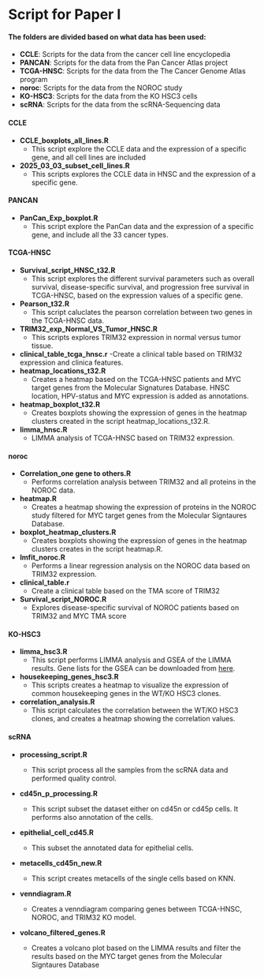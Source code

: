 # Script for Paper I

#### The folders are divided based on what data has been used: 
- **CCLE**: Scripts for the data from the cancer cell line encyclopedia 
- **PANCAN**: Scripts for the data from the Pan Cancer Atlas project 
- **TCGA-HNSC**: Scripts for the data from the The Cancer Genome Atlas program 
- **noroc**: Scripts for the data from the NOROC study
- **KO-HSC3**: Scripts for  the data from the KO HSC3 cells 
- **scRNA**: Scripts for the data from the scRNA-Sequencing data 

#### CCLE 
- **CCLE_boxplots_all_lines.R**
    - This script explore the CCLE data and the expression of a specific gene, and all cell lines are included 
- **2025_03_03_subset_cell_lines.R**
    - This scripts explores the CCLE data in HNSC and the expression of a specific gene.

#### PANCAN 
- **PanCan_Exp_boxplot.R** 
    - This script explore the PanCan data and the expression of a specific gene, and include all the 33 cancer types. 

#### TCGA-HNSC 
- **Survival_script_HNSC_t32.R** 
   - This script explores the different survival parameters such as overall survival, disease-specific survival, and progression free survival in TCGA-HNSC, based on the expression values of a specific gene. 
- **Pearson_t32.R** 
    - This script caluclates the pearson correlation between two genes in the TCGA-HNSC data. 
- **TRIM32_exp_Normal_VS_Tumor_HNSC.R**
    - This scripts explores TRIM32 expression in normal versus tumor tissue. 
- **clinical_table_tcga_hnsc.r**
    -Create a clinical table based on TRIM32 expression and clinica features. 
- **heatmap_locations_t32.R**
    - Creates a heatmap based on the TCGA-HNSC patients and MYC target genes from the Molecular Signatures Database. HNSC location, HPV-status and MYC expression is added as annotations. 
- **heatmap_boxplot_t32.R**
    - Creates boxplots showing the expression of genes in the heatmap clusters created in the script heatmap_locations_t32.R.
- **limma_hnsc.R**
    - LIMMA analysis of TCGA-HNSC based on TRIM32 expression.

#### noroc 
- **Correlation_one gene to others.R**
    - Performs correlation analysis between TRIM32 and all proteins in the NOROC data. 
- **heatmap.R**
    - Creates a heatmap showing the expression of proteins in the NOROC study filtered for MYC target genes from the Molecular Signtaures Database. 
- **boxplot_heatmap_clusters.R**
    - Creates boxplots showing the expression of genes in the heatmap clusters creates in the script heatmap.R. 
- **lmfit_noroc.R**
    - Performs a linear regression analysis on the NOROC data based on TRIM32 expression.
- **clinical_table.r**
    - Create a clinical table based on the TMA score of TRIM32
- **Survival_script_NOROC.R**
    - Explores disease-specific survival of NOROC patients based on TRIM32 and MYC TMA score

#### KO-HSC3 
- **limma_hsc3.R** 
    - This script performs LIMMA analysis and GSEA of the LIMMA results. Gene lists for the GSEA can be downloaded from [here](https://www.gsea-msigdb.org/gsea/msigdb/index.jsp). 
- **housekeeping_genes_hsc3.R**
    - This scripts creates a heatmap to visualize the expression of common housekeeping genes in the WT/KO HSC3 clones. 
- **correlation_analysis.R** 
    - This script calculates the correlation between the WT/KO HSC3 clones, and creates a heatmap showing the correlation values. 

#### scRNA 
- **processing_script.R**
    - This script process all the samples from the scRNA data and performed quality control. 
- **cd45n_p_processing.R**
    - This script subset the dataset either on cd45n or cd45p cells. It performs also annotation of the cells.
- **epithelial_cell_cd45.R**
    - This subset the annotated data for epithelial cells. 
- **metacells_cd45n_new.R**
    - This script creates metacells of the single cells based on KNN. 

- **venndiagram.R**
    - Creates a venndiagram comparing genes between TCGA-HNSC, NOROC, and TRIM32 KO model. 
- **volcano_filtered_genes.R**
    - Creates a volcano plot based on the LIMMA results and filter the results based on the MYC target genes from the Molecular Signtaures Database
